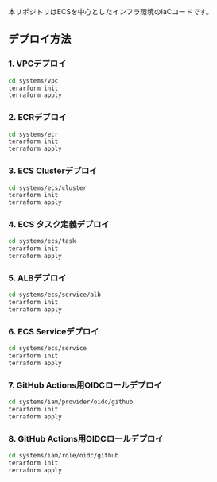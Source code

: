 本リポジトリはECSを中心としたインフラ環境のIaCコードです。

## デプロイ方法
### 1. VPCデプロイ
```sh
cd systems/vpc
terarform init
terraform apply
```

### 2. ECRデプロイ
```sh
cd systems/ecr
terarform init
terraform apply
```

### 3. ECS Clusterデプロイ
```sh
cd systems/ecs/cluster
terarform init
terraform apply
```

### 4. ECS タスク定義デプロイ
```sh
cd systems/ecs/task
terarform init
terraform apply
```

### 5. ALBデプロイ
```sh
cd systems/ecs/service/alb
terarform init
terraform apply
```

### 6. ECS Serviceデプロイ
```sh
cd systems/ecs/service
terarform init
terraform apply
```

### 7. GitHub Actions用OIDCロールデプロイ
```sh
cd systems/iam/provider/oidc/github
terarform init
terraform apply
```

### 8. GitHub Actions用OIDCロールデプロイ
```sh
cd systems/iam/role/oidc/github
terarform init
terraform apply
```
